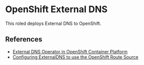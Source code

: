 # OpenShift External DNS

This roled deploys External DNS to OpenShift.

## References

* [External DNS Operator in OpenShift Container Platform](https://docs.openshift.com/container-platform/4.10/networking/external_dns_operator/understanding-external-dns-operator.html)
* [Configuring ExternalDNS to use the OpenShift Route Source](https://github.com/kubernetes-sigs/external-dns/blob/master/docs/tutorials/openshift.md)
